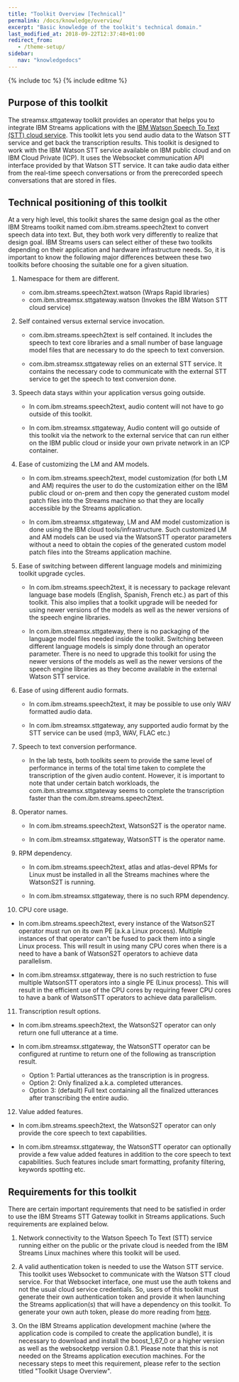 ```yaml
---
title: "Toolkit Overview [Technical]"
permalink: /docs/knowledge/overview/
excerpt: "Basic knowledge of the toolkit's technical domain."
last_modified_at: 2018-09-22T12:37:48+01:00
redirect_from:
   - /theme-setup/
sidebar:
   nav: "knowledgedocs"
---
```

{% include toc %}
{% include editme %}

## Purpose of this toolkit

The streamsx.sttgateway toolkit provides an operator that helps you to integrate IBM Streams applications with the [IBM Watson Speech To Text (STT) cloud service](https://www.ibm.com/watson/services/speech-to-text/). This toolkit lets you send audio data to the Watson STT service and get back the transcription results. This toolkit is designed to work with the IBM Watson STT service available on IBM public cloud and on IBM Cloud Private (ICP). It uses the Websocket communication API interface provided by that Watson STT service. It can take audio data either from the real-time speech conversations or from the prerecorded speech conversations that are stored in files.

## Technical positioning of this toolkit
At a very high level, this toolkit shares the same design goal as the other IBM Streams toolkit named com.ibm.streams.speech2text to convert speech data into text. But, they both work very differently to realize that design goal. IBM Streams users can select either of these two toolkits depending on their application and hardware infrastructure needs. So, it is important to know the following major differences between these two toolkits before choosing the suitable one for a given situation.

1. Namespace for them are different.
   - com.ibm.streams.speech2text.watson (Wraps Rapid libraries)
   - com.ibm.streamsx.sttgateway.watson (Invokes the IBM Watson STT cloud service)

2. Self contained versus external service invocation.
   - com.ibm.streams.speech2text is self contained. It includes the speech to text core libraries and a small number of base language model files that are necessary to do the speech to text conversion.

   - com.ibm.streamsx.sttgateway relies on an external STT service. It contains the necessary code to communicate with the external STT service to get the speech to text conversion done.
       
3. Speech data stays within your application versus going outside.
   - In com.ibm.streams.speech2text, audio content will not have to go outside of this toolkit.

   - In com.ibm.streamsx.sttgateway, Audio content will go outside of this toolkit via the network to the external service that can run either on the IBM public cloud or inside your own private network in an ICP container.

4. Ease of customizing the LM and AM models.
   - In com.ibm.streams.speech2text, model customization (for both LM and AM) requires the user to do the customization either on the IBM public cloud or on-prem and then copy the generated custom model patch files into the Streams machine so that they are locally accessible by the Streams application.
       
   - In com.ibm.streamsx.sttgateway, LM and AM model customization is done using the IBM cloud tools/infrastructure. Such customized LM and AM models can be used via the WatsonSTT operator parameters without a need to obtain the copies of the generated custom model patch files into the Streams application machine.
       
5. Ease of switching between different language models and minimizing toolkit upgrade cycles.
   - In com.ibm.streams.speech2text, it is necessary to package relevant language base models (English, Spanish, French etc.) as part of this toolkit. This also implies that a toolkit upgrade will be needed for using newer versions of the models as well as the newer versions of the speech engine libraries.

   - In com.ibm.streamsx.sttgateway, there is no packaging of the language model files needed inside the toolkit. Switching between different language models is simply done through an operator parameter. There is no need to upgrade this toolkit for using the newer versions of the models as well as the newer versions of the speech engine libraries as they become available in the external Watson STT service.
       
6. Ease of using different audio formats.
   - In com.ibm.streams.speech2text, it may be possible to use only WAV formatted audio data.

   - In com.ibm.streamsx.sttgateway, any supported audio format by the STT service can be used (mp3, WAV, FLAC etc.)

7. Speech to text conversion performance.
   - In the lab tests, both toolkits seem to provide the same level of performance in terms of the total time taken to complete the transcription of the given audio content. However, it is important to note that under certain batch workloads, the com.ibm.streamsx.sttgateway seems to complete the transcription faster than the com.ibm.streams.speech2text.
       
8. Operator names.
   - In com.ibm.streams.speech2text, WatsonS2T is the operator name.

   - In com.ibm.streamsx.sttgateway, WatsonSTT is the operator name.

9. RPM dependency.
   - In com.ibm.streams.speech2text, atlas and atlas-devel RPMs for Linux must be installed in all the Streams machines where the WatsonS2T is running.

   - In com.ibm.streamsx.sttgateway, there is no such RPM dependency.
       
10. CPU core usage.
   - In com.ibm.streams.speech2text, every instance of the WatsonS2T operator must run on its own PE (a.k.a Linux process). Multiple instances of that operator can't be fused to pack them into a single Linux process. This will result in using many CPU cores when there is a need to have a bank of WatsonS2T operators to achieve data parallelism.

   - In com.ibm.streamsx.sttgateway, there is no such restriction to fuse multiple WatsonSTT operators into a single PE (Linux process). This will result in the efficient use of the CPU cores by requiring fewer CPU cores to have a bank of WatsonSTT operators to achieve data parallelism.

11. Transcription result options.
   - In com.ibm.streams.speech2text, the WatsonS2T operator can only return one full utterance at a time.

   - In com.ibm.streamsx.sttgateway, the WatsonSTT operator can be configured at runtime to return one of the following as transcription result.       
      - Option 1: Partial utterances as the transcription is in progress.
      - Option 2: Only finalized a.k.a. completed utterances.
      - Option 3: (default) Full text containing all the finalized utterances after transcribing the entire audio.
       
12. Value added features.
   - In com.ibm.streams.speech2text, the WatsonS2T operator can only provide the core speech to text capabilities.

   - In com.ibm.streamsx.sttgateway, the WatsonSTT operator can optionally provide a few value added features in addition to the core speech to text capabilities. Such features include smart formatting, profanity filtering, keywords spotting etc.

## Requirements for this toolkit
There are certain important requirements that need to be satisfied in order to use the IBM Streams STT Gateway toolkit in Streams applications. Such requirements are explained below.

1. Network connectivity to the Watson Speech To Text (STT) service running either on the public or the private cloud is needed from the IBM Streams Linux machines where this toolkit will be used.
   
2. A valid authentication token is needed to use the Watson STT service. This toolkit uses Websocket to communicate with the Watson STT cloud service. For that Websocket interface, one must use the auth tokens and not the usual cloud service credentials. So, users of this toolkit must generate their own authentication token and provide it when launching the Streams application(s) that will have a dependency on this toolkit. To generate your own auth token, please do more reading from [here](https://console.bluemix.net/docs/services/speech-to-text/input.html#tokens).

3. On the IBM Streams application development machine (where the application code is compiled to create the application bundle), it is necessary to download and install the boost_1_67_0 or a higher version as well as the websocketpp version 0.8.1. Please note that this is not needed on the Streams application execution machines. For the necessary steps to meet this requirement, please refer to the section titled "Toolkit Usage Overview".
